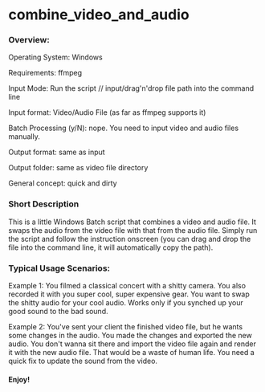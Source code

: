# combine_video_and_audio

### Overview:

Operating System: Windows

Requirements: ffmpeg

Input Mode: Run the script // input/drag'n'drop file path into the command line

Input format: Video/Audio File (as far as ffmpeg supports it)

Batch Processing (y/N): nope. You need to input video and audio files manually.

Output format: same as input

Output folder: same as video file directory

General concept: quick and dirty

### Short Description


This is a little Windows Batch script that combines a video and audio file. 
It swaps the audio from the video file with that from the audio file. 
Simply run the script and follow the instruction onscreen (you can drag and drop the file into the command line, it will automatically copy the path).


### Typical Usage Scenarios:

Example 1: You filmed a classical concert with a shitty camera. You also recorded it with you super cool, super expensive gear. You want to swap the shitty audio for your cool audio. 
Works only if you synched up your good sound to the bad sound. 

Example 2: You've sent your client the finished video file, but he wants some changes in the audio. You made the changes and exported the new audio.
You don't wanna sit there and import the video file again and render it with the new audio file. That would be a waste of human life.
You need a quick fix to update the sound from the video.

#### Enjoy!
